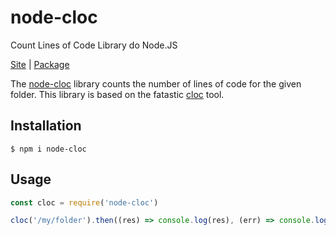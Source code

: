 # node-cloc
Count Lines of Code Library do Node.JS

[Site](https://github.com/kdridi/node-cloc/) |
[Package](https://www.npmjs.com/package/node-cloc)

The [node-cloc](https://lodash.com/) library counts the number of lines of code for the given folder. This library is based on the fatastic [cloc](https://github.com/AlDanial/cloc) tool.

## Installation

```shell
$ npm i node-cloc
```

## Usage

```js
const cloc = require('node-cloc')

cloc('/my/folder').then((res) => console.log(res), (err) => console.log(err))
```